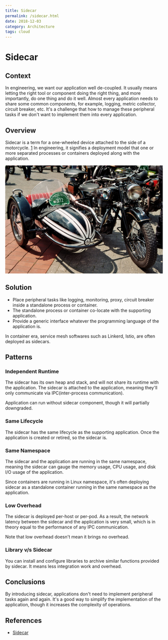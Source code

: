 ```yaml
---
title: Sidecar
permalink: /sidecar.html
date: 2018-12-03
category: Architecture
tags: cloud
---
```


# Sidecar

## Context

In engineering, we want our application well de-coupled. It usually means letting the right tool or component doing the right thing, and more importantly, do one thing and do it well. Almost every application needs to share some common components, for example, logging, metric collector, circuit breaker, etc. It's a challenge that how to manage these peripheral tasks if we don't want to implement them into every application.

## Overview

Sidecar is a term for a one-wheeled device attached to the side of a motorcycle. [1] In engineering, it signifies a deployment model that one or more separated processes or containers deployed along with the application.

![An NSU Moterenwerke 601 motorcycle from the 1930s fitted with a Steib Metallbau sidecar](/static/images/sidecar-motorcycle.jpg 'Sidecar')

[1]: https://en.wikipedia.org/wiki/Sidecar

## Solution

* Place peripheral tasks like logging, monitoring, proxy, circuit breaker inside a standalone process or container.
* The standalone process or container co-locate with the supporting application.
* Provide a generic interface whatever the programming language of the application is.

In container era, service mesh softwares such as Linkerd, Istio, are often deployed as sidecars.

## Patterns

### Independent Runtime

The sidecar has its own heap and stack, and will not share its runtime with the application. The sidecar is attached to the application, meaning they'll only communicate via IPC(inter-process communication).

Application can run without sidecar component, though it will partially downgraded.

### Same Lifecycle

The sidecar has the same lifecycle as the supporting application. Once the application is created or retired, so the sidecar is.

### Same Namespace

The sidecar and the application are running in the same namespace, meaning the sidecar can gauge the memory usage, CPU usage, and disk I/O usage of the application.

Since containers are running in Linux namespace, it's often deploying sidecar as a standalone container running in the same namespace as the application.

### Low Overhead

The sidecar is deployed per-host or per-pod. As a result, the network latency between the sidecar and the application is very small, which is in theory equal to the performance of any IPC communication.

Note that low overhead doesn't mean it brings no overhead.

### Library v/s Sidecar

You can install and configure libraries to archive similar functions provided by sidecar. It means less integration work and overhead.

## Conclusions

By introducing sidecar, applications don't need to implement peripheral tasks again and again. It's a good way to simplify the implementation of the application, though it increases the complexity of operations.

## References

* [Sidecar](https://docs.microsoft.com/en-us/azure/architecture/patterns/sidecar)